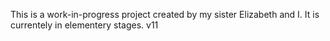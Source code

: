 This is a work-in-progress project created by my sister Elizabeth and I. It is currentely in elementery stages. v11
